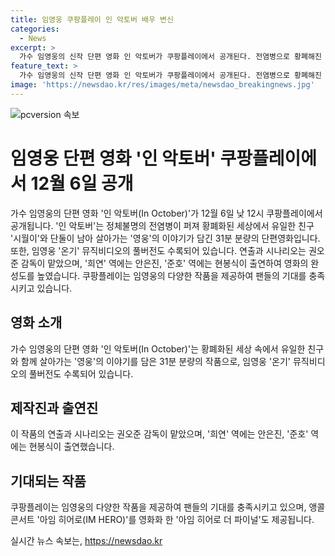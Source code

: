 ```yaml
---
title: 임영웅 쿠팡플레이 인 악토버 배우 변신
categories:
  - News
excerpt: >
  가수 임영웅의 신작 단편 영화 인 악토버가 쿠팡플레이에서 공개된다. 전염병으로 황폐해진 세상에서 유일한 친구와 함께 살아가는 주인공의 이야기를 담은 이 작품은 뮤직비디오의 풀버전이기도 하다. 방탄소년단과 같은 유명 아티스트들이 참여한 이 영화는 팬들의 기대를 끌고 있다. 또한, 아임 히어로 더 파이널은 임영웅의 앵콜 콘서트를 영화화하여 팬들에게 특별한 경험을 선사한다.
feature_text: >
  가수 임영웅의 신작 단편 영화 인 악토버가 쿠팡플레이에서 공개된다. 전염병으로 황폐해진 세상에서 유일한 친구와 함께 살아가는 주인공의 이야기를 담은 이 작품은 뮤직비디오의 풀버전이기도 하다. 방탄소년단과 같은 유명 아티스트들이 참여한 이 영화는 팬들의 기대를 끌고 있다. 또한, 아임 히어로 더 파이널은 임영웅의 앵콜 콘서트를 영화화하여 팬들에게 특별한 경험을 선사한다.
image: 'https://newsdao.kr/res/images/meta/newsdao_breakingnews.jpg'
---
```


<p><img src="https://newsdao.kr/res/images/meta/newsdao_breakingnews.jpg" alt="pcversion 속보" /></p>

<h1>임영웅 단편 영화 '인 악토버' 쿠팡플레이에서 12월 6일 공개</h1>

<p data-ke-size="size16">가수 임영웅의 단편 영화 '인 악토버(In October)'가 12월 6일 낮 12시 쿠팡플레이에서 공개됩니다. '인 악토버'는 정체불명의 전염병이 퍼져 황폐화된 세상에서 유일한 친구 '시월이'와 단둘이 남아 살아가는 '영웅'의 이야기가 담긴 31분 분량의 단편영화입니다. 또한, 임영웅 '온기' 뮤직비디오의 풀버전도 수록되어 있습니다. 연출과 시나리오는 권오준 감독이 맡았으며, '희연' 역에는 안은진, '준호' 역에는 현봉식이 출연하여 영화의 완성도를 높였습니다. 쿠팡플레이는 임영웅의 다양한 작품을 제공하여 팬들의 기대를 충족시키고 있습니다.</p>

<h2 data-ke-size="size26">영화 소개</h2>

<p data-ke-size="size16">가수 임영웅의 단편 영화 '인 악토버(In October)'는 황폐화된 세상 속에서 유일한 친구와 함께 살아가는 '영웅'의 이야기를 담은 31분 분량의 작품으로, 임영웅 '온기' 뮤직비디오의 풀버전도 수록되어 있습니다.</p>

<h2 data-ke-size="size26">제작진과 출연진</h2>

<p data-ke-size="size16">이 작품의 연출과 시나리오는 권오준 감독이 맡았으며, '희연' 역에는 안은진, '준호' 역에는 현봉식이 출연했습니다.</p>

<h2 data-ke-size="size26">기대되는 작품</h2>

<p data-ke-size="size16">쿠팡플레이는 임영웅의 다양한 작품을 제공하여 팬들의 기대를 충족시키고 있으며, 앵콜 콘서트 '아임 히어로(IM HERO)'를 영화화 한 '아임 히어로 더 파이널'도 제공됩니다.</p>
실시간 뉴스 속보는, <a href="https://newsdao.kr" rel="dofollow">https://newsdao.kr</a>



